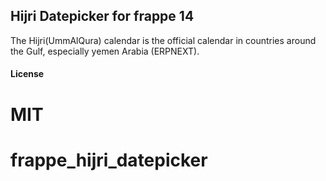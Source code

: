 ## Hijri Datepicker for frappe 14

The Hijri(UmmAlQura) calendar is the official calendar in countries around the Gulf, especially yemen Arabia (ERPNEXT).

#### License

MIT
=======
# frappe_hijri_datepicker
